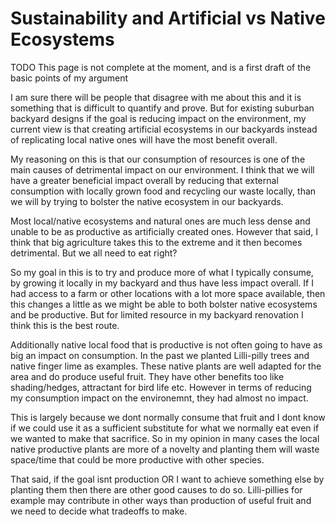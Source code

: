 <script>
  var t = "This is just a development preview. Please find the proper version of this at: http://landscape.the-costas.com/landscaping/ "
</script> 

# Sustainability and Artificial vs Native Ecosystems

TODO This page is not complete at the moment, and is a first draft of the basic points of my argument

I am sure there will be people that disagree with me about this and it is something that is difficult to quantify and prove. But for existing suburban backyard designs if the goal is reducing impact on the environment, my current view is that creating artificial ecosystems in our backyards instead of replicating local native ones will have the most benefit overall.

My reasoning on this is that our consumption of resources is one of the main causes of detrimental impact on our environment. I think that we will have a greater beneficial impact overall by reducing that external consumption with locally grown food and recycling our waste locally, than we will by trying to bolster the native ecosystem in our backyards. 

Most local/native ecosystems and natural ones are much less dense and unable to be as productive as artificially created ones. However that said, I think that big agriculture takes this to the extreme and it then becomes detrimental. But we all need to eat right?

So my goal in this is to try and produce more of what I typically consume, by growing it locally in my backyard and thus have less impact overall. If I had access to a farm or other locations with a lot more space available, then this changes a little as we might be able to both bolster native ecosystems and be productive. But for limited resource in my backyard renovation I think this is the best route.

Additionally native local food that is productive is not often going to have as big an impact on consumption. In the past we planted Lilli-pilly trees and native finger lime as examples. These native plants are well adapted for the area and do produce useful fruit. They have other benefits too like shading/hedges, attractant for bird life etc. However in terms of reducing my consumption impact on the environemnt, they had almost no impact.

This is largely because we dont normally consume that fruit and I dont know if we could use it as a sufficient substitute for what we normally eat even if we wanted to make that sacrifice. So in my opinion in many cases the local native productive plants are more of a novelty and planting them will waste space/time that could be more productive with other species.

That said, if the goal isnt production OR I want to achieve something else by planting them then there are other good causes to do so. Lilli-pillies for example may contribute in other ways than production of useful fruit and we need to decide what tradeoffs to make.


<!-- Global site tag (gtag.js) - Google Analytics -->
<script async src="https://www.googletagmanager.com/gtag/js?id=UA-177071585-1"></script>
<script>
  window.dataLayer = window.dataLayer || [];
  function gtag(){dataLayer.push(arguments);}
  gtag('js', new Date());

  gtag('config', 'UA-177071585-1');
</script>
